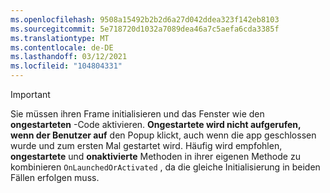 ```yaml
---
ms.openlocfilehash: 9508a15492b2b2d6a27d042ddea323f142eb8103
ms.sourcegitcommit: 5e718720d1032a7089dea46a7c5aefa6cda3385f
ms.translationtype: MT
ms.contentlocale: de-DE
ms.lasthandoff: 03/12/2021
ms.locfileid: "104804331"
---
```

> [!IMPORTANT]
> Sie müssen ihren Frame initialisieren und das Fenster wie den **ongestarteten** -Code aktivieren. **Ongestartete wird nicht aufgerufen, wenn der Benutzer auf** den Popup klickt, auch wenn die app geschlossen wurde und zum ersten Mal gestartet wird. Häufig wird empfohlen, **ongestartete** und **onaktivierte** Methoden in ihrer eigenen Methode zu kombinieren `OnLaunchedOrActivated` , da die gleiche Initialisierung in beiden Fällen erfolgen muss.